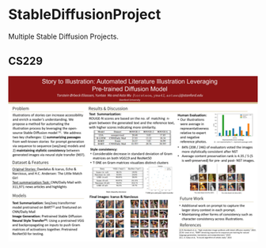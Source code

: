 # StableDiffusionProject
Multiple Stable Diffusion Projects.

## CS229

![Poster](https://github.com/Tma2333/StableDiffusionProject/blob/main/Slide1.jpg)

